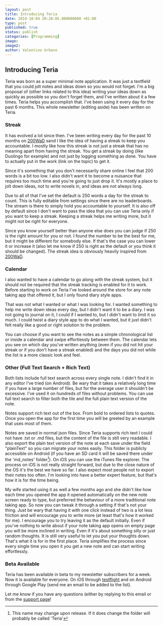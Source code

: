 ```yaml
---
layout: post
title: Introducing Teria
date: 2019-10-04 20:28:05.000000000 +01:00
type: post
published: true
status: publish
categories: [Programming]
image:
image2:
author: Valentino Urbano
---
```


## Introducing Teria

Teria was born as a super minimal note application. It was just a textfield that you could jolt notes and ideas down so you would not forget. I'm a big proposal of (other links related to this idea) writing your ideas down as quickly as possible so you don't forget them, and I've written about it a few times. Teria helps you accomplish that. I've been using it every day for the past 6 months. This whole newsletter (editing aside) has been written on Teria.

### Streak

It has evolved a lot since then. I've been writing every day for the past 10 months on [200WaD][2] sand I like the idea of having a streak to keep you accountable. I mostly like how this streak is not just a streak that has no meaning apart from having the streak. You get a streak by doing (like Duolingo for example) and not just by logging something as done. You have to actually put in the work (link on the topic) to get it.

Since it's something that you don't necessarily share online I feel that 200 words is a bit too low. I also didn't want it to become a nuisance that requires too much time and you're going to just drop it. It's mostly a place to jolt down ideas, not to write novels in, and ideas are not always long.

Due to all of that I've set the default is 250 words a day for the streak to count. This is fully editable from settings since there are no leaderboards. The stream is there to simply hold you accountable to yourself. It is also off by default since I don't want to pass the idea that you can use Teria only if you want to keep a streak. Keeping a streak helps me writing more, but it might not be right for everyone.

Since you know yourself better than anyone else does you can judge if 250 is the right amount for you or not. I found the number to be the best for me, but it might be different for somebody else. If that's the case you can lower it or increase it (also let me know if 250 is right as the default or you think it should be changed). The streak idea is obviously heavily inspired from [200WaD][2].

### Calendar

I also wanted to have a calendar to go along with the streak system, but it should not be required that the streak tracking is enabled for it to work. Before starting to work on Teria I've looked around the store for any note taking app that offered it, but I only found diary style apps.

That was not what I wanted or what I was looking for. I wanted something to help me write down ideas every day, but I didn't want it to be a diary. I was not going to journal on it, I could if I wanted to, but I didn't want to limit it so much. I could twist a diary style app to do what I wanted, but it just didn't felt really like a good or right solution to the problem.

You can choose if you want to see the notes as a simple chronological list or inside a calendar and swipe effortlessly between them. The calendar lets you see on which day you've written anything (even if you did not hit your streak or if you don't have a streak enabled) and the days you did not while the list is a more classic look and feel.

### Other (Full Text Search + Rich Text)

Both lists include full text search across every single note. I didn't find it in any editor I've tried (on Android). Be wary that it takes a relatively long time if you have a large number of files, but for the average user it shouldn't be excessive. I've used it on hundreds of files without problems. You can use full text search to filter both the tile and the full plain text version of the note.

Notes support rich text out of the box. From bold to ordered lists to quotes. Once you open the app for the first time you will be greeted by an example that uses most of them.

Notes are saved in normal json files. Since Teria supports rich text I could not have .txt or .md files, but the content of the file is still very readable. I also export the plain text version of the note at each save under the field "plainText" so you can migrate your notes easily. This folder is publicly accessible on Android (if you have an SD card it will be saved there under the 'md_notes' folder[^1]). On iOS you can use the iTunes file explorer. The process on iOS is not really straight forward, but due to the close nature of the OS it's the best we have so far. I also expect most people not to export their notes too often. I'm looking into have a better expert feature, but that's how it is for the time being.

My wife started using it as well a few months ago and she didn't like how each time you opened the app it opened automatically on the new note screen ready to type, but preferred the behaviour of a more traditional note taking app. So now you can tweak it through a setting if that's not your thing. Just be wary that having it with one click instead of two is a lot less friction and will encourage you to write more (at least that's how it worked for me). I encourage you to try leaving it as the default initially. Even if you've nothing to write about if your note taking app opens on empty page you will be more inclined in writing. Even if it's about something silly or just random thoughts. It is still very useful to let you put your thoughts down. That's what it is for in the first place. Teria simplifies the process since every single time you open it you get a new note and can start writing effortlessly.

### Beta Available

Teria has been available in beta to my newsletter subscribers for a week. Now it is available for everyone. On iOS through [testflight][4] and on Android through Google Play (send me an email to be added to the list).

Let me know if you have any questions (either by replying to this email or from the [support page][3]!

[2]: https://200wordsaday.com
[3]: /support
[4]: https://testflight.apple.com/join/RofFp4Z5

[^1]: This name may change upon release. If it does change the folder will probably be called 'Teria'